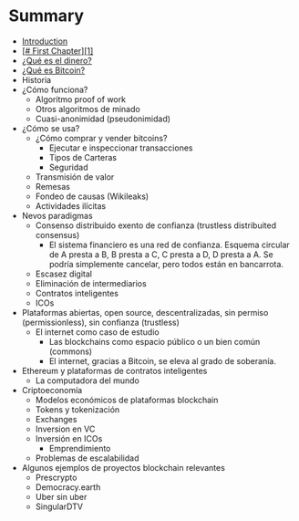 # Summary

* [Introduction](README.md)
* [\[\# First Chapter\]\[1\]](first-chapter1.md)
* [¿Qué es el dinero?](/que-es-el-dinero.md)
* [¿Qué es Bitcoin?](/que-es-bitcoin.md)
* Historia
* ¿Cómo funciona?
  * Algoritmo proof of work
  * Otros algoritmos de minado
  * Cuasi-anonimidad \(pseudonimidad\)
* ¿Cómo se usa?
  * ¿Cómo comprar y vender bitcoins?
    * Ejecutar e inspeccionar transacciones
    * Tipos de Carteras
    * Seguridad
  * Transmisión de valor
  * Remesas
  * Fondeo de causas \(Wikileaks\)
  * Actividades ilícitas
* Nevos paradigmas
  * Consenso distribuido exento de confianza \(trustless distribuited consensus\)
    * El sistema financiero es una red de confianza. Esquema circular de A presta a B, B presta a C, C presta a D, D presta a A. Se podría simplemente cancelar, pero todos están en bancarrota.
  * Escasez digital
  * Eliminación de intermediarios
  * Contratos inteligentes
  * ICOs
* Plataformas abiertas, open source, descentralizadas, sin permiso \(permissionless\), sin confianza \(trustless\)
  * El internet como caso de estudio
    * Las blockchains como espacio público o un bien común \(commons\)
    * El internet, gracias a Bitcoin, se eleva al grado de soberanía.
* Ethereum y plataformas de contratos inteligentes
  * La computadora del mundo
* Criptoeconomía
  * Modelos económicos de plataformas blockchain
  * Tokens y tokenización
  * Exchanges
  * Inversion en VC
  * Inversión en ICOs
    * Emprendimiento
  * Problemas de escalabilidad
* Algunos ejemplos de proyectos blockchain relevantes
  * Prescrypto
  * Democracy.earth
  * Uber sin uber
  * SingularDTV



